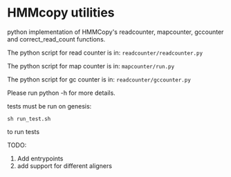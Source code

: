 # HMMcopy utilities

python implementation of HMMCopy's readcounter, mapcounter, gccounter and correct_read_count functions. 



The python script for read counter is in: 
```readcounter/readcounter.py```

The python script for map counter is in:
``mapcounter/run.py``

The python script for gc counter is in:
```readcounter/gccounter.py```



Please run python <path to script> -h for more details.

tests must be run on genesis:
```
sh run_test.sh
```
to run tests



TODO:

1. Add entrypoints
2. add support for different aligners

